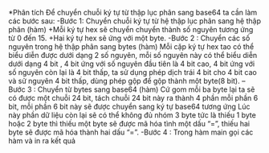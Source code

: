 *Phân tích
Để chuyển chuỗi ký tự từ thập lục phân sang base64 ta cần làm các bước sau:
-Bước 1: Chuyển chuỗi ký tự từ hệ thập lục phân sang hệ thập phân (hàm)
    +Mỗi ký tự hex sẽ chuyển chuyển thành số nguyên tương ứng từ 0 đến 15.
     +Hai ký tự hex sẽ ứng với một byte.
-Bước 2 : Chuyển các số nguyên trong hệ thập phân sang bytes (hàm)
Mỗi cặp ký tự hex tao có thể biểu diễn được dưới dạng 2 số nguyên, mỗi số nguyên này có thể biểu diễn dưới dạng 4 bit , 4 bit ứng với số nguyên đầu tiên là 4 bit cao, 4 bit ứng với số nguyên còn lại là 4 bit thấp, ta sử dụng phép dịch trái 4 bit cho 4 bit cao và sử nguyên 4 bit thấp, dùng phép gộp để gộp thành một byte(8 bit).
–Bước 3 : Chuyển từ bytes sang base64 (hàm)
Cứ gom mỗi ba byte lại ta sẽ có được một chuỗi 24 bit, tách chuỗi 24 bit này ra thành 4 phần mỗi phần 6 bit, mỗi phần 6 bit này sẽ được chuyển sang ký tự base64 tương ứng
Lúc này phần dữ liệu còn lại sẽ có thể không đủ nhóm 3 byte tức là thiếu 1 byte hoặc 2 byte thì thiếu một byte sẽ được mã hóa tình một dấu “=”, thiếu hai byte sẽ được mã hóa thành hai dấu “=”.
-Bước 4 : Trong hàm main gọi các hàm và in ra kết quả
